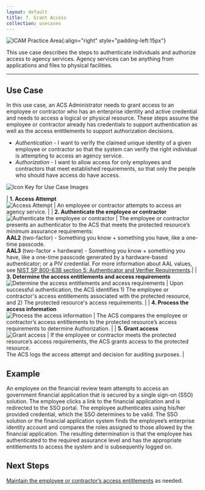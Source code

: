 ```yaml
---
layout: default
title: 7. Grant Access
collection: usecases
---
```


![ICAM Practice Area]({{site.baseurl}}/img/usecases/Access-AuthnAuthz.png){:align="right" style="padding-left:15px"}

This use case describes the steps to authenticate individuals and authorize access to agency services. Agency services can be anything from applications and files to physical facilities.

---

## Use Case

In this use case, an ACS Administrator needs to grant access to an employee or contractor who has an enterprise identity and active credential and needs to access a logical or physical resource. These steps assume the employee or contractor already has credentials to support authentication as well as the access entitlements to support authorization decisions.

- *Authentication* - I want to verify the claimed unique identity of a given employee or contractor  so that the system can verify the right individual is attempting to access an agency service. 
- *Authorization* - I want to allow access for only employees and contractors that meet established requirements, so that only the people who should have access do have access.

![Icon Key for Use Case Images]({{site.baseurl}}/img/usecases/7-IconKey.png)

| **1. Access Attempt**<br/>![Access Attempt]({{site.baseurl}}/img/usecases/7-1.png)  | An employee or contractor attempts to access an agency service. |
| **2. Authenticate the employee or contractor**<br/>![Authenticate the employee or contractor]({{site.baseurl}}/img/usecases/7-2.png)  | The employee or contractor presents an authenticator to the ACS that meets the protected resource’s minimum assurance requirements:<br/>**AAL2** (two-factor) - Something you know + something you have, like a one-time passcode.<br/>**AAL3** (two-factor + hardware) - Something you know + something you have, like a one-time passcode generated by a hardware-based authenticator; or a PIV credential. For more information about AAL values, see <a href="https://pages.nist.gov/800-63-3/sp800-63b.html#sec5" target="_blank">NIST SP 800-63B section 5: Authenticator and Verifier Requirements</a>.|
| **3. Determine the access entitlements and access requirements**<br/>![Determine the access entitlements and access requirements]({{site.baseurl}}/img/usecases/7-3.png)  | Upon successful authentication, the ACS identifies 1) The employee or contractor's access entitlements associated with the protected resource, and 2) The protected resource's access requirements. |
| **4. Process the access information**<br/>![Process the access information]({{site.baseurl}}/img/usecases/7-4.png)  | The ACS compares the employee or contractor’s access entitlements to the protected resource’s access requirements to determine Authorization. |
| **5. Grant access**<br/>![Grant access]({{site.baseurl}}/img/usecases/7-5.png)  | If the employee or contractor meets the protected resource’s access requirements, the ACS grants access to the protected resource.<br/>The ACS logs the access attempt and decision for auditing purposes. |

## Example

An employee on the financial review team attempts to access an government financial application that is secured by a single sign-on (SSO) solution. The employee clicks a link to the financial application and is redirected to the SSO portal. The employee authenticates using his/her provided credential, which the SSO determines to be valid. The SSO solution or the financial application system finds the employee’s enterprise identity account and compares the roles assigned to those allowed by the financial application. The resulting determination is that the employee has authenticated to the required assurance level and has the appropriate entitlements to access the system and is subsequently logged on.

## Next Steps

[Maintain the employee or contractor’s access entitlements](../3_manageentitlements) as needed.
